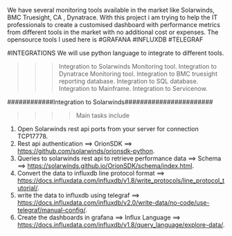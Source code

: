 We have several monitoring tools available in the market like Solarwinds, BMC Truesight, CA , Dynatrace.
With this project i am trying to help the IT professionals to create a customised dashboard with performance metrics from different tools in the market with no additional cost or expenses.
The opensource tools I  used here is 
#GRAFANA
#INFLUXDB
#TELEGRAF

#INTEGRATIONS
We will use python language to integrate to different tools. 

>>> Integration to Solarwinds Monitoring tool.
>>> Integration to Dynatrace Monitoring tool.
>>> Integration to BMC truesight reporting database.
>>> Integration to SQL database.
>>> Integration to Mainframe.
>>> Integration to Servicenow.


############Integration to Solarwinds#######################
>>>> Main tasks include
1. Open Solarwinds rest api ports from your server for connection TCP17778.
2. Rest api authentication ==> OrionSDK ==> https://github.com/solarwinds/orionsdk-python.
3. Queries to solarwinds rest api to retrieve performance data ==> Schema ==> https://solarwinds.github.io/OrionSDK/schema/index.html.
4. Convert the data to influxdb line protocol format ==> https://docs.influxdata.com/influxdb/v1.8/write_protocols/line_protocol_tutorial/.
5. write the data to influxdb using telegraf ==> https://docs.influxdata.com/influxdb/v2.0/write-data/no-code/use-telegraf/manual-config/.
6. Create the dashboards in grafana ==> Influx Language ==> https://docs.influxdata.com/influxdb/v1.8/query_language/explore-data/.

